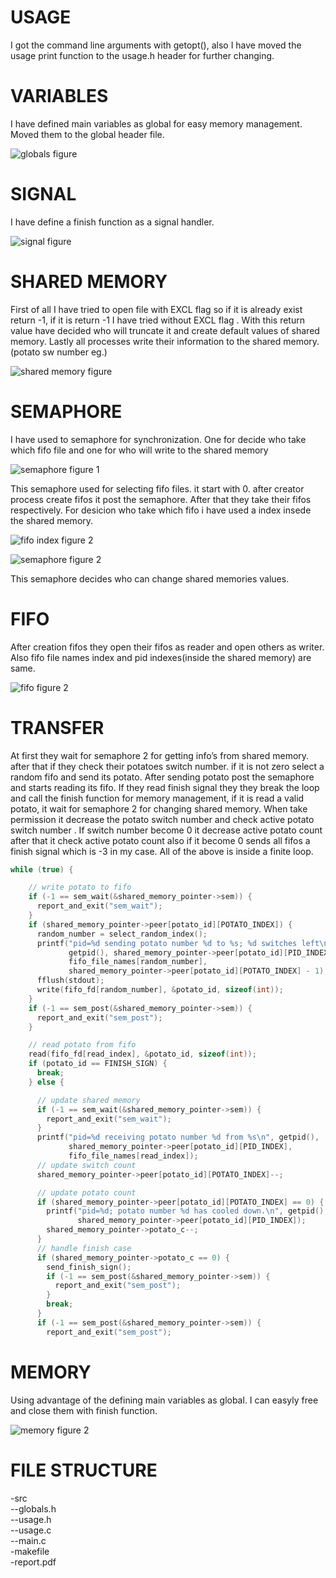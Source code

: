 USAGE
=====

I got the command line arguments with getopt(), also I have moved the
usage print function to the usage.h header for further changing.

VARIABLES
=========

I have defined main variables as global for easy memory management.
Moved them to the global header file.

![globals figure](latex/globals.png "fig:") 

SIGNAL
======

I have define a finish function as a signal handler.

![signal figure](latex/signal.png "fig:") 

SHARED MEMORY
=============

First of all I have tried to open file with EXCL flag so if it is
already exist return -1, if it is return -1 I have tried without EXCL
flag . With this return value have decided who will truncate it and
create default values of shared memory. Lastly all processes write their
information to the shared memory.(potato sw number eg.)

![shared memory figure](latex/shared.png "fig:") 

SEMAPHORE
=========

I have used to semaphore for synchronization. One for decide who take
which fifo file and one for who will write to the shared memory

![semaphore figure 1](latex/sem1.png "fig:") 

This semaphore used for selecting fifo files. it start with 0. after
creator process create fifos it post the semaphore. After that they take
their fifos respectively. For desicion who take which fifo i have used a
index insede the shared memory.

![fifo index figure 2](latex/shrm-fifo-index.png "fig:")

![semaphore figure 2](latex/sem2.png "fig:") 

This semaphore decides who can change shared memories values.

FIFO
====

After creation fifos they open their fifos as reader and open others as
writer. Also fifo file names index and pid indexes(inside the shared
memory) are same.

![fifo figure 2](latex/fifo-open.png "fig:") 

TRANSFER
========

At first they wait for semaphore 2 for getting info’s from shared
memory. after that if they check their potatoes switch number. if it is
not zero select a random fifo and send its potato. After sending potato
post the semaphore and starts reading its fifo. If they read finish
signal they they break the loop and call the finish function for memory
management, if it is read a valid potato, it wait for semaphore 2 for
changing shared memory. When take permission it decrease the potato
switch number and check active potato switch number . If switch number
become 0 it decrease active potato count after that it check active
potato count also if it become 0 sends all fifos a finish signal which
is -3 in my case. All of the above is inside a finite loop.

```c
while (true) {

    // write potato to fifo
    if (-1 == sem_wait(&shared_memory_pointer->sem)) {
      report_and_exit("sem_wait");
    }
    if (shared_memory_pointer->peer[potato_id][POTATO_INDEX]) {
      random_number = select_random_index();
      printf("pid=%d sending potato number %d to %s; %d switches left\n",
             getpid(), shared_memory_pointer->peer[potato_id][PID_INDEX],
             fifo_file_names[random_number],
             shared_memory_pointer->peer[potato_id][POTATO_INDEX] - 1);
      fflush(stdout);
      write(fifo_fd[random_number], &potato_id, sizeof(int));
    }
    if (-1 == sem_post(&shared_memory_pointer->sem)) {
      report_and_exit("sem_post");
    }

    // read potato from fifo
    read(fifo_fd[read_index], &potato_id, sizeof(int));
    if (potato_id == FINISH_SIGN) {
      break;
    } else {

      // update shared memory
      if (-1 == sem_wait(&shared_memory_pointer->sem)) {
        report_and_exit("sem_wait");
      }
      printf("pid=%d receiving potato number %d from %s\n", getpid(),
             shared_memory_pointer->peer[potato_id][PID_INDEX],
             fifo_file_names[read_index]);
      // update switch count
      shared_memory_pointer->peer[potato_id][POTATO_INDEX]--;

      // update potato count
      if (shared_memory_pointer->peer[potato_id][POTATO_INDEX] == 0) {
        printf("pid=%d; potato number %d has cooled down.\n", getpid(),
               shared_memory_pointer->peer[potato_id][PID_INDEX]);
        shared_memory_pointer->potato_c--;
      }
      // handle finish case
      if (shared_memory_pointer->potato_c == 0) {
        send_finish_sign();
        if (-1 == sem_post(&shared_memory_pointer->sem)) {
          report_and_exit("sem_post");
        }
        break;
      }
      if (-1 == sem_post(&shared_memory_pointer->sem)) {
        report_and_exit("sem_post");
```

MEMORY
======

Using advantage of the defining main variables as global. I can easyly
free and close them with finish function.

![memory figure 2](latex/memory.png "fig:")

FILE STRUCTURE
==============

-src <br>
--globals.h<br>
--usage.h<br>
--usage.c<br>
--main.c <br>
-makefile<br>
-report.pdf<br>
